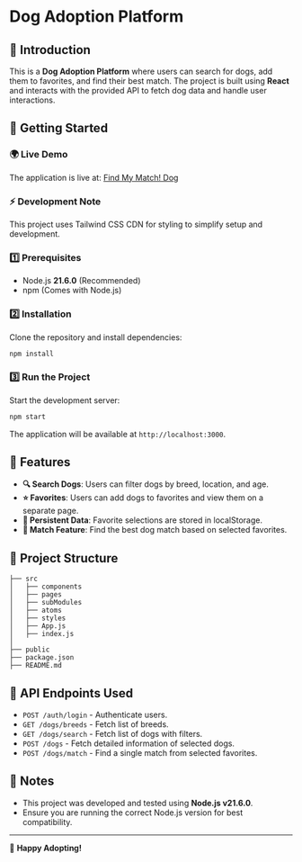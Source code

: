 # Dog Adoption Platform

## 📌 Introduction
This is a **Dog Adoption Platform** where users can search for dogs, add them to favorites, and find their best match. The project is built using **React** and interacts with the provided API to fetch dog data and handle user interactions.

## 🚀 Getting Started

### 🌍 Live Demo
The application is live at: [Find My Match! Dog](https://find-my-favorite-dog-c9957c06b52b.herokuapp.com/)

### ⚡ Development Note
This project uses Tailwind CSS CDN for styling to simplify setup and development.

### **1️⃣ Prerequisites**
- Node.js **21.6.0** (Recommended)
- npm (Comes with Node.js)

### **2️⃣ Installation**
Clone the repository and install dependencies:
```sh
npm install
```

### **3️⃣ Run the Project**
Start the development server:
```sh
npm start
```

The application will be available at `http://localhost:3000`.

## 📌 Features
- **🔍 Search Dogs**: Users can filter dogs by breed, location, and age.
- **⭐ Favorites**: Users can add dogs to favorites and view them on a separate page.
- **🔄 Persistent Data**: Favorite selections are stored in localStorage.
- **💑 Match Feature**: Find the best dog match based on selected favorites.

## 📌 Project Structure
```
├── src
│   ├── components
│   ├── pages
│   ├── subModules
│   ├── atoms
│   ├── styles
│   ├── App.js
│   ├── index.js
│
├── public
├── package.json
├── README.md
```

## 📌 API Endpoints Used
- `POST /auth/login` - Authenticate users.
- `GET /dogs/breeds` - Fetch list of breeds.
- `GET /dogs/search` - Fetch list of dogs with filters.
- `POST /dogs` - Fetch detailed information of selected dogs.
- `POST /dogs/match` - Find a single match from selected favorites.

## 📌 Notes
- This project was developed and tested using **Node.js v21.6.0**.
- Ensure you are running the correct Node.js version for best compatibility.

---
🚀 **Happy Adopting!**